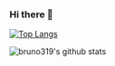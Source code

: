 ### Hi there 👋

<!--
**bruno319/bruno319** is a ✨ _special_ ✨ repository because its `README.md` (this file) appears on your GitHub profile.

Here are some ideas to get you started:

- 🔭 I’m currently working on ...
- 🌱 I’m currently learning ...
- 👯 I’m looking to collaborate on ...
- 🤔 I’m looking for help with ...
- 💬 Ask me about ...
- 📫 How to reach me: ...
- 😄 Pronouns: ...
- ⚡ Fun fact: ...
-->

[![Top Langs](https://github-readme-stats.vercel.app/api/top-langs/?username=bruno319&layout=compact)](https://github.com/bruno319?tab=repositories)

![bruno319's github stats](https://github-readme-stats.vercel.app/api?username=bruno319&show_icons=true&count_private=true)
